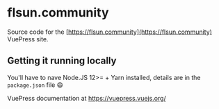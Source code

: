 # flsun.community

Source code for the [https://flsun.community](https://flsun.community) VuePress site.

## Getting it running locally

You'll have to nave Node.JS 12>= + Yarn installed, details are in the `package.json` file 😄

VuePress documentation at https://vuepress.vuejs.org/
